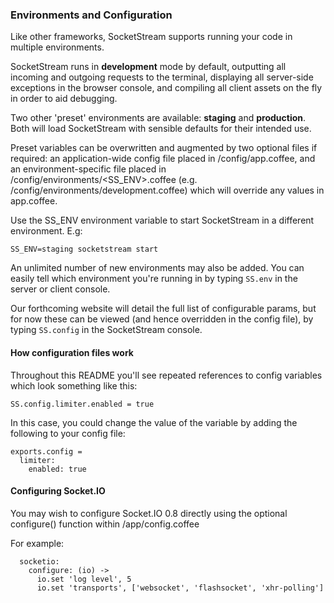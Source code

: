### Environments and Configuration

Like other frameworks, SocketStream supports running your code in multiple environments.

SocketStream runs in __development__ mode by default, outputting all incoming and outgoing requests to the terminal, displaying all server-side exceptions in the browser console, and compiling all client assets on the fly in order to aid debugging.

Two other 'preset' environments are available: __staging__ and __production__. Both will load SocketStream with sensible defaults for their intended use.

Preset variables can be overwritten and augmented by two optional files if required: an application-wide config file placed in /config/app.coffee, and an environment-specific file placed in /config/environments/<SS_ENV>.coffee (e.g. /config/environments/development.coffee) which will override any values in app.coffee.

Use the SS_ENV environment variable to start SocketStream in a different environment. E.g:

    SS_ENV=staging socketstream start
    
An unlimited number of new environments may also be added. You can easily tell which environment you're running in by typing `SS.env` in the server or client console.

Our forthcoming website will detail the full list of configurable params, but for now these can be viewed (and hence overridden in the config file), by typing `SS.config` in the SocketStream console.


#### How configuration files work

Throughout this README you'll see repeated references to config variables which look something like this:

    SS.config.limiter.enabled = true

In this case, you could change the value of the variable by adding the following to your config file:

``` coffee-script
exports.config =
  limiter: 
    enabled: true
```

#### Configuring Socket.IO
 
You may wish to configure Socket.IO 0.8 directly using the optional configure() function within /app/config.coffee
 
For example:
 
``` coffee-script
  socketio:
    configure: (io) ->
      io.set 'log level', 5
      io.set 'transports', ['websocket', 'flashsocket', 'xhr-polling']